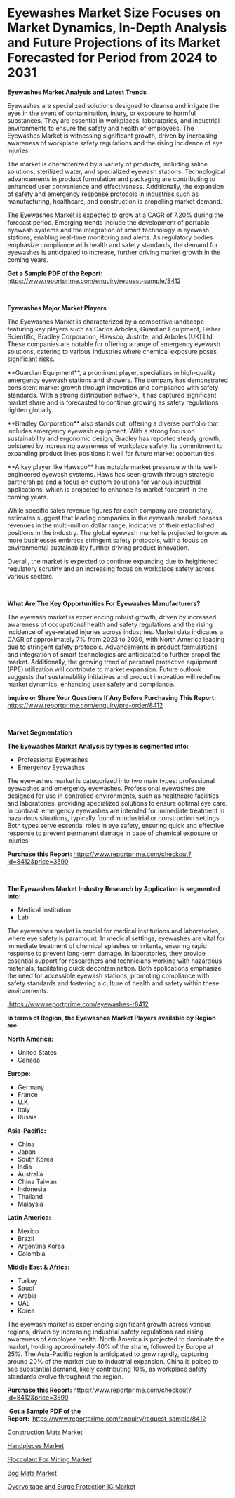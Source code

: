 <p><h1>Eyewashes Market Size Focuses on Market Dynamics, In-Depth Analysis and Future Projections of its Market Forecasted for Period from 2024 to 2031</h1></p><p><strong>Eyewashes Market Analysis and Latest Trends</strong></p>
<p><p>Eyewashes are specialized solutions designed to cleanse and irrigate the eyes in the event of contamination, injury, or exposure to harmful substances. They are essential in workplaces, laboratories, and industrial environments to ensure the safety and health of employees. The Eyewashes Market is witnessing significant growth, driven by increasing awareness of workplace safety regulations and the rising incidence of eye injuries.</p><p>The market is characterized by a variety of products, including saline solutions, sterilized water, and specialized eyewash stations. Technological advancements in product formulation and packaging are contributing to enhanced user convenience and effectiveness. Additionally, the expansion of safety and emergency response protocols in industries such as manufacturing, healthcare, and construction is propelling market demand.</p><p>The Eyewashes Market is expected to grow at a CAGR of 7.20% during the forecast period. Emerging trends include the development of portable eyewash systems and the integration of smart technology in eyewash stations, enabling real-time monitoring and alerts. As regulatory bodies emphasize compliance with health and safety standards, the demand for eyewashes is anticipated to increase, further driving market growth in the coming years.</p></p>
<p><strong>Get a Sample PDF of the Report:&nbsp;</strong> <a href="https://www.reportprime.com/enquiry/request-sample/8412?utm_campaign=1412&utm_medium=2&utm_source=Github&utm_content=ia&utm_term=18102024&utm_id=eyewashes">https://www.reportprime.com/enquiry/request-sample/8412</a></p>
<p>&nbsp;</p>
<p><strong>Eyewashes Major Market Players</strong></p>
<p><p>The Eyewashes Market is characterized by a competitive landscape featuring key players such as Carlos Arboles, Guardian Equipment, Fisher Scientific, Bradley Corporation, Hawsco, Justrite, and Arboles (UK) Ltd. These companies are notable for offering a range of emergency eyewash solutions, catering to various industries where chemical exposure poses significant risks.</p><p>**Guardian Equipment**, a prominent player, specializes in high-quality emergency eyewash stations and showers. The company has demonstrated consistent market growth through innovation and compliance with safety standards. With a strong distribution network, it has captured significant market share and is forecasted to continue growing as safety regulations tighten globally.</p><p>**Bradley Corporation** also stands out, offering a diverse portfolio that includes emergency eyewash equipment. With a strong focus on sustainability and ergonomic design, Bradley has reported steady growth, bolstered by increasing awareness of workplace safety. Its commitment to expanding product lines positions it well for future market opportunities.</p><p>**A key player like Hawsco** has notable market presence with its well-engineered eyewash systems. Haws has seen growth through strategic partnerships and a focus on custom solutions for various industrial applications, which is projected to enhance its market footprint in the coming years.</p><p>While specific sales revenue figures for each company are proprietary, estimates suggest that leading companies in the eyewash market possess revenues in the multi-million dollar range, indicative of their established positions in the industry. The global eyewash market is projected to grow as more businesses embrace stringent safety protocols, with a focus on environmental sustainability further driving product innovation.</p><p>Overall, the market is expected to continue expanding due to heightened regulatory scrutiny and an increasing focus on workplace safety across various sectors.</p></p>
<p>&nbsp;</p>
<p><strong>What Are The Key Opportunities For Eyewashes Manufacturers?</strong></p>
<p><p>The eyewash market is experiencing robust growth, driven by increased awareness of occupational health and safety regulations and the rising incidence of eye-related injuries across industries. Market data indicates a CAGR of approximately 7% from 2023 to 2030, with North America leading due to stringent safety protocols. Advancements in product formulations and integration of smart technologies are anticipated to further propel the market. Additionally, the growing trend of personal protective equipment (PPE) utilization will contribute to market expansion. Future outlook suggests that sustainability initiatives and product innovation will redefine market dynamics, enhancing user safety and compliance.</p></p>
<p><strong>Inquire or Share Your Questions If Any Before Purchasing This Report:</strong> <a href="https://www.reportprime.com/enquiry/pre-order/8412?utm_campaign=1412&utm_medium=2&utm_source=Github&utm_content=ia&utm_term=18102024&utm_id=eyewashes">https://www.reportprime.com/enquiry/pre-order/8412</a></p>
<p>&nbsp;</p>
<p><strong>Market Segmentation</strong></p>
<p><strong>The Eyewashes Market Analysis by types is segmented into:</strong></p>
<p><ul><li>Professional Eyewashes</li><li>Emergency Eyewashes</li></ul></p>
<p><p>The eyewashes market is categorized into two main types: professional eyewashes and emergency eyewashes. Professional eyewashes are designed for use in controlled environments, such as healthcare facilities and laboratories, providing specialized solutions to ensure optimal eye care. In contrast, emergency eyewashes are intended for immediate treatment in hazardous situations, typically found in industrial or construction settings. Both types serve essential roles in eye safety, ensuring quick and effective response to prevent permanent damage in case of chemical exposure or injuries.</p></p>
<p><strong>Purchase this Report:&nbsp;</strong><a href="https://www.reportprime.com/checkout?id=8412&price=3590&utm_campaign=1412&utm_medium=2&utm_source=Github&utm_content=ia&utm_term=18102024&utm_id=eyewashes">https://www.reportprime.com/checkout?id=8412&price=3590</a></p>
<p>&nbsp;</p>
<p><strong>The Eyewashes Market Industry Research by Application is segmented into:</strong></p>
<p><ul><li>Medical Institution</li><li>Lab</li></ul></p>
<p><p>The eyewashes market is crucial for medical institutions and laboratories, where eye safety is paramount. In medical settings, eyewashes are vital for immediate treatment of chemical splashes or irritants, ensuring rapid response to prevent long-term damage. In laboratories, they provide essential support for researchers and technicians working with hazardous materials, facilitating quick decontamination. Both applications emphasize the need for accessible eyewash stations, promoting compliance with safety standards and fostering a culture of health and safety within these environments.</p></p>
<p><a href="https://www.reportprime.com/eyewashes-r8412?utm_campaign=1412&utm_medium=2&utm_source=Github&utm_content=ia&utm_term=18102024&utm_id=eyewashes">&nbsp;https://www.reportprime.com/eyewashes-r8412</a></p>
<p><strong>In terms of Region, the Eyewashes Market Players available by Region are:</strong></p>
<p>
    <p> <strong> North America: </strong>
        <ul>
            <li>United States</li>
            <li>Canada</li>
        </ul>
        </p> 
    <p> <strong> Europe: </strong>
        <ul>
            <li>Germany</li>
            <li>France</li>
            <li>U.K.</li>
            <li>Italy</li>
            <li>Russia</li>
        </ul>
        </p> 
    <p> <strong> Asia-Pacific: </strong>
        <ul>
            <li>China</li>
            <li>Japan</li>
            <li>South Korea</li>
            <li>India</li>
            <li>Australia</li>
            <li>China Taiwan</li>
            <li>Indonesia</li>
            <li>Thailand</li>
            <li>Malaysia</li>
        </ul>
        </p> 
    <p> <strong> Latin America: </strong>
        <ul>
            <li>Mexico</li>
            <li>Brazil</li>
            <li>Argentina Korea</li>
            <li>Colombia</li>
        </ul>
        </p> 
    <p> <strong> Middle East & Africa: </strong>
        <ul>
            <li>Turkey</li>
            <li>Saudi</li>
            <li>Arabia</li>
            <li>UAE</li>
            <li>Korea</li>
        </ul>
    </p>
    </p>
<p><p>The eyewash market is experiencing significant growth across various regions, driven by increasing industrial safety regulations and rising awareness of employee health. North America is projected to dominate the market, holding approximately 40% of the share, followed by Europe at 25%. The Asia-Pacific region is anticipated to grow rapidly, capturing around 20% of the market due to industrial expansion. China is poised to see substantial demand, likely contributing 10%, as workplace safety standards evolve throughout the region.</p></p>
<p><strong>Purchase this Report: </strong><a href="https://www.reportprime.com/checkout?id=8412&price=3590&utm_campaign=1412&utm_medium=2&utm_source=Github&utm_content=ia&utm_term=18102024&utm_id=eyewashes">https://www.reportprime.com/checkout?id=8412&price=3590</a></p>
<p>&nbsp;<strong>Get a Sample PDF of the Report:&nbsp;&nbsp;</strong><a href="https://www.reportprime.com/enquiry/request-sample/8412?utm_campaign=1412&utm_medium=2&utm_source=Github&utm_content=ia&utm_term=18102024&utm_id=eyewashes">https://www.reportprime.com/enquiry/request-sample/8412</a></p>
<p><strong></strong></p>
<p><p><a href="https://issuu.com/reportprime-2/docs/construction-mats-market-size-2030._e2196b8a038746?utm_campaign=1412&utm_medium=2&utm_source=Github&utm_content=ia&utm_term=18102024&utm_id=eyewashes">Construction Mats Market</a></p><p><a href="https://github.com/shantaev7par/Market-Research-Report-List-1/blob/main/handpieces-market.md?utm_campaign=1412&utm_medium=2&utm_source=Github&utm_content=ia&utm_term=18102024&utm_id=eyewashes">Handpieces Market</a></p><p><a href="https://www.linkedin.com/pulse/competitive-intelligence-flocculant-mining-market-key-players-h84qc?utm_campaign=1412&utm_medium=2&utm_source=Github&utm_content=ia&utm_term=18102024&utm_id=eyewashes">Flocculant For Mining Market</a></p><p><a href="https://issuu.com/reportprime-2/docs/bog-mats-market-size-2030.pptx_ad3e4fed2c1fa2?utm_campaign=1412&utm_medium=2&utm_source=Github&utm_content=ia&utm_term=18102024&utm_id=eyewashes">Bog Mats Market</a></p><p><a href="https://www.linkedin.com/pulse/navigating-global-overvoltage-surge-protection-ic-market-lsctc?utm_campaign=1412&utm_medium=2&utm_source=Github&utm_content=ia&utm_term=18102024&utm_id=eyewashes">Overvoltage and Surge Protection IC Market</a></p></p>